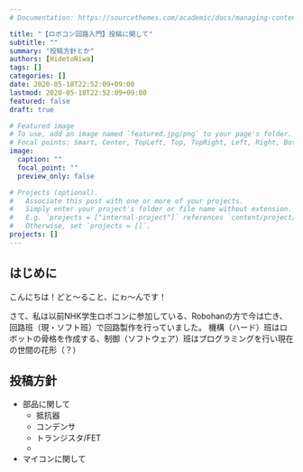 ```yaml
---
# Documentation: https://sourcethemes.com/academic/docs/managing-content/

title: "【ロボコン回路入門】投稿に関して"
subtitle: ""
summary: "投稿方針とか"
authors: [HidetoNiwa]
tags: []
categories: []
date: 2020-05-18T22:52:09+09:00
lastmod: 2020-05-18T22:52:09+09:00
featured: false
draft: true

# Featured image
# To use, add an image named `featured.jpg/png` to your page's folder.
# Focal points: Smart, Center, TopLeft, Top, TopRight, Left, Right, BottomLeft, Bottom, BottomRight.
image:
  caption: ""
  focal_point: ""
  preview_only: false

# Projects (optional).
#   Associate this post with one or more of your projects.
#   Simply enter your project's folder or file name without extension.
#   E.g. `projects = ["internal-project"]` references `content/project/deep-learning/index.md`.
#   Otherwise, set `projects = []`.
projects: []
---
```


## はじめに

こんにちは！どと～ること、にゎ～んです！

さて、私は以前NHK学生ロボコンに参加している、Robohanの方で今は亡き、回路班（現・ソフト班）で回路製作を行っていました。
機構（ハード）班はロボットの骨格を作成する、制御（ソフトウェア）班はプログラミングを行い現在の世間の花形（？）

## 投稿方針

- 部品に関して
  - 抵抗器
  - コンデンサ
  - トランジスタ/FET
  - 
- マイコンに関して
